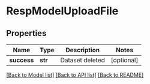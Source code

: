 # RespModelUploadFile

## Properties
Name | Type | Description | Notes
------------ | ------------- | ------------- | -------------
**success** | **str** | Dataset deleted | [optional] 

[[Back to Model list]](../README.md#documentation-for-models) [[Back to API list]](../README.md#documentation-for-api-endpoints) [[Back to README]](../README.md)


